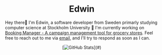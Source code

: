 <p align="center"><h1 align="center">Edwin</h1></p>

Hey there👋 I'm Edwin, a software developer from Sweden primarly studying computer science at Stockholm University 📖 I'm currently working on [Booking Manager - A campaign management tool for grocery stores](https://edthing.com/). Feel free to reach out to me via [email](mailto:edwin@edthing.com), and I'll try to respond as soon as I can. 


<div align="center">
  
  [![GitHub Stats](https://github-readme-stats.vercel.app/api?username=Edwinexd&theme=default&include_all_commits=true&show_icons=true&hide_title=true&hide_border=true&count_private=true&bg_color=0000&text_color=777")](#)
  
</div>
